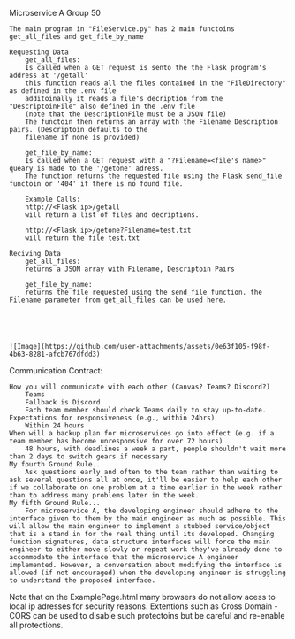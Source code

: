 Microservice A Group 50

	The main program in "FileService.py" has 2 main functoins
	get_all_files and get_file_by_name
	
	Requesting Data
		get_all_files:
		Is called when a GET request is sento the the Flask program's address at '/getall'
		this function reads all the files contained in the "FileDirectory" as defined in the .env file
		additoinally it reads a file's decription from the "DescriptoinFile" also defined in the .env file
		(note that the DescriptionFile must be a JSON file)
		The functoin then returns an array with the Filename Description pairs. (Descriptoin defaults to the
		filename if none is provided)
		
		get_file_by_name:
		Is called when a GET request with a "?Filename=<file's name>" queary is made to the '/getone' adress. 
		The function returns the requested file using the Flask send_file functoin or '404' if there is no found file. 
		
		Example Calls:
		http://<Flask ip>/getall
		will return a list of files and decriptions. 
		
		http://<Flask ip>/getone?Filename=test.txt
		will return the file test.txt
		
	Reciving Data
		get_all_files:
		returns a JSON array with Filename, Descriptoin Pairs
		
		get_file_by_name:
		returns the file requested using the send_file function. the Filename parameter from get_all_files can be used here. 
		
	
	
	

	![Image](https://github.com/user-attachments/assets/0e63f105-f98f-4b63-8281-afcb767dfdd3)



Communication Contract:


    How you will communicate with each other (Canvas? Teams? Discord?)
        Teams
        Fallback is Discord
        Each team member should check Teams daily to stay up-to-date.
    Expectations for responsiveness (e.g., within 24hrs)
        Within 24 hours
    When will a backup plan for microservices go into effect (e.g. if a team member has become unresponsive for over 72 hours)
        48 hours, with deadlines a week a part, people shouldn't wait more than 2 days to switch gears if necessary
    My fourth Ground Rule...
        Ask questions early and often to the team rather than waiting to ask several questions all at once, it'll be easier to help each other if we collaborate on one problem at a time earlier in the week rather than to address many problems later in the week.
    My fifth Ground Rule...
        For microservice A, the developing engineer should adhere to the interface given to them by the main engineer as much as possible. This will allow the main engineer to implement a stubbed service/object that is a stand in for the real thing until its developed. Changing function signatures, data structure interfaces will force the main engineer to either move slowly or repeat work they've already done to accommodate the interface that the microservice A engineer implemented. However, a conversation about modifying the interface is allowed (if not encouraged) when the developing engineer is struggling to understand the proposed interface.





Note that on the ExamplePage.html many browsers do not allow acess to local ip adresses for security reasons. Extentions such as Cross Domain - CORS can be used to disable such protectoins but be careful and re-enable all protections. 
 



